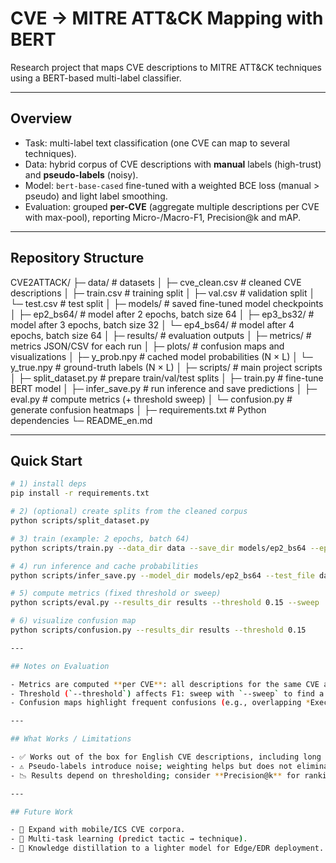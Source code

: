 # CVE → MITRE ATT&CK Mapping with BERT

Research project that maps CVE descriptions to MITRE ATT&CK techniques using a BERT-based multi-label classifier.

---

## Overview
- Task: multi-label text classification (one CVE can map to several techniques).
- Data: hybrid corpus of CVE descriptions with **manual** labels (high-trust) and **pseudo-labels** (noisy).
- Model: `bert-base-cased` fine-tuned with a weighted BCE loss (manual > pseudo) and light label smoothing.
- Evaluation: grouped **per-CVE** (aggregate multiple descriptions per CVE with max-pool), reporting Micro-/Macro-F1, Precision@k and mAP.

---

## Repository Structure
CVE2ATTACK/
├─ data/ # datasets
│ ├─ cve_clean.csv # cleaned CVE descriptions
│ ├─ train.csv # training split
│ ├─ val.csv # validation split
│ └─ test.csv # test split
│
├─ models/ # saved fine-tuned model checkpoints
│ ├─ ep2_bs64/ # model after 2 epochs, batch size 64
│ ├─ ep3_bs32/ # model after 3 epochs, batch size 32
│ └─ ep4_bs64/ # model after 4 epochs, batch size 64
│
├─ results/ # evaluation outputs
│ ├─ metrics/ # metrics JSON/CSV for each run
│ ├─ plots/ # confusion maps and visualizations
│ ├─ y_prob.npy # cached model probabilities (N × L)
│ └─ y_true.npy # ground-truth labels (N × L)
│
├─ scripts/ # main project scripts
│ ├─ split_dataset.py # prepare train/val/test splits
│ ├─ train.py # fine-tune BERT model
│ ├─ infer_save.py # run inference and save predictions
│ ├─ eval.py # compute metrics (+ threshold sweep)
│ └─ confusion.py # generate confusion heatmaps
│
├─ requirements.txt # Python dependencies
└─ README_en.md

---

## Quick Start
```bash
# 1) install deps
pip install -r requirements.txt

# 2) (optional) create splits from the cleaned corpus
python scripts/split_dataset.py

# 3) train (example: 2 epochs, batch 64)
python scripts/train.py --data_dir data --save_dir models/ep2_bs64 --epochs 2 --batch_size 64

# 4) run inference and cache probabilities
python scripts/infer_save.py --model_dir models/ep2_bs64 --test_file data/test.csv --out_dir results

# 5) compute metrics (fixed threshold or sweep)
python scripts/eval.py --results_dir results --threshold 0.15 --sweep

# 6) visualize confusion map
python scripts/confusion.py --results_dir results --threshold 0.15

---

## Notes on Evaluation

- Metrics are computed **per CVE**: all descriptions for the same CVE are encoded and **max-pooled**.  
- Threshold (`--threshold`) affects F1: sweep with `--sweep` to find a reasonable operating point.  
- Confusion maps highlight frequent confusions (e.g., overlapping *Execution* / *Phishing* patterns).  

---

## What Works / Limitations

- ✅ Works out of the box for English CVE descriptions, including long sequences (truncated to 256 tokens by default).  
- ⚠️ Pseudo-labels introduce noise; weighting helps but does not eliminate it.  
- 📉 Results depend on thresholding; consider **Precision@k** for ranking-based use cases.  

---

## Future Work

- 🔹 Expand with mobile/ICS CVE corpora.  
- 🔹 Multi-task learning (predict tactic → technique).  
- 🔹 Knowledge distillation to a lighter model for Edge/EDR deployment.  
